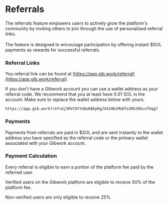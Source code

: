 # Referrals

The referrals feature empowers users to actively grow the platform's community by inviting others to join through the use of personalized referral links.\
\
The feature is designed to encourage participation by offering instant $SOL payments as rewards for successful referrals.

### Referral Links

You referral link can be found at [https://app.gib.work/referral](https://app.gib.work/referral)

If you don't have a Gibwork account you can use a wallet address as your referral code. We recommend that you at least have 0.01 SOL in the account. Make sure to replace the wallet address below with yours.&#x20;

```
https://app.gib.work?ref=Gj5RVCbYYGAoKBEpRgJX4JHbiMoDfo1RGJKbcufUqg7
```

### Payments

Payments from referrals are paid in $SOL and are sent instantly to the wallet address you have specified as the referral code or the primary wallet associated with your Gibwork account.

### Payment Calculation

Every referral is eligible to earn a portion of the platform fee paid by the referred user.

Verified users on the Gibwork platform are eligible to receive 50% of the platform fee.

Non-verified users are only eligible to receive 25%.









